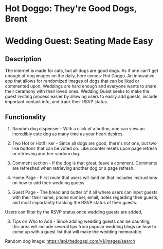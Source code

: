 
# Hot Doggo: They're Good Dogs, Brent 
# Wedding Guest: Seating Made Easy

## Description

The internet is made for cats, but all dogs are good dogs. As if one can't get enough of dog images on the daily, here comes: Hot Doggo. An innovative app that allows for randomized images of dogs that can be liked or commented upon. 
Weddings are hard enough and everyone wants to share their ceramony with their loved ones. Wedding Guest seeks to make the guest inviting process easier by allowing users to easily add guests, include important contact info, and track their RSVP status.  

## Functionality 

1. Random dog dispenser - With a click of a button, one can view an incredibly cute dog as many time as your heart desires. 
2. Two Hot or Hot!! liker - Since all dogs are good, there's not one, but two like buttons that can be voted on. Like counter resets upon page refresh or retrieving another random dog. 
3. Comment section - If the dog is that great, leave a comment. Comments are refreshed when retrieving another dog or a page refresh. 
1. Home Page - First route that users will land on that includes instructions on how to add their wedding guetss. 

2. Guest Page - The bread and butter of it all where users can input guests with their their name, phone number, email, notes regarding their guests, and most importantly tracking the RSVP status of their guests. 

Users can filter by the RSVP status once wedding guests are added, 

3. Tips on Who to Add - Since adding wedding guests can be daunting, this area will include several tips from popular wedding blogs on how to come up with a guest list that will make the wedding memorable. 

Random dog image: https://api.thedogapi.com/v1/images/search
